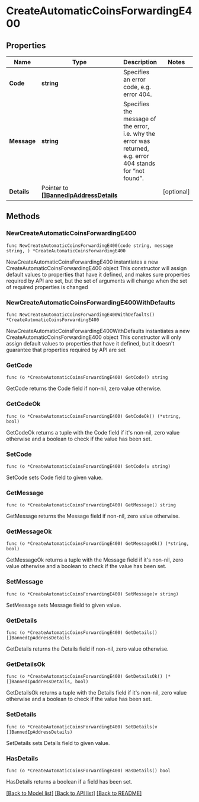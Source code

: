 # CreateAutomaticCoinsForwardingE400

## Properties

Name | Type | Description | Notes
------------ | ------------- | ------------- | -------------
**Code** | **string** | Specifies an error code, e.g. error 404. | 
**Message** | **string** | Specifies the message of the error, i.e. why the error was returned, e.g. error 404 stands for “not found”. | 
**Details** | Pointer to [**[]BannedIpAddressDetails**](BannedIpAddressDetails.md) |  | [optional] 

## Methods

### NewCreateAutomaticCoinsForwardingE400

`func NewCreateAutomaticCoinsForwardingE400(code string, message string, ) *CreateAutomaticCoinsForwardingE400`

NewCreateAutomaticCoinsForwardingE400 instantiates a new CreateAutomaticCoinsForwardingE400 object
This constructor will assign default values to properties that have it defined,
and makes sure properties required by API are set, but the set of arguments
will change when the set of required properties is changed

### NewCreateAutomaticCoinsForwardingE400WithDefaults

`func NewCreateAutomaticCoinsForwardingE400WithDefaults() *CreateAutomaticCoinsForwardingE400`

NewCreateAutomaticCoinsForwardingE400WithDefaults instantiates a new CreateAutomaticCoinsForwardingE400 object
This constructor will only assign default values to properties that have it defined,
but it doesn't guarantee that properties required by API are set

### GetCode

`func (o *CreateAutomaticCoinsForwardingE400) GetCode() string`

GetCode returns the Code field if non-nil, zero value otherwise.

### GetCodeOk

`func (o *CreateAutomaticCoinsForwardingE400) GetCodeOk() (*string, bool)`

GetCodeOk returns a tuple with the Code field if it's non-nil, zero value otherwise
and a boolean to check if the value has been set.

### SetCode

`func (o *CreateAutomaticCoinsForwardingE400) SetCode(v string)`

SetCode sets Code field to given value.


### GetMessage

`func (o *CreateAutomaticCoinsForwardingE400) GetMessage() string`

GetMessage returns the Message field if non-nil, zero value otherwise.

### GetMessageOk

`func (o *CreateAutomaticCoinsForwardingE400) GetMessageOk() (*string, bool)`

GetMessageOk returns a tuple with the Message field if it's non-nil, zero value otherwise
and a boolean to check if the value has been set.

### SetMessage

`func (o *CreateAutomaticCoinsForwardingE400) SetMessage(v string)`

SetMessage sets Message field to given value.


### GetDetails

`func (o *CreateAutomaticCoinsForwardingE400) GetDetails() []BannedIpAddressDetails`

GetDetails returns the Details field if non-nil, zero value otherwise.

### GetDetailsOk

`func (o *CreateAutomaticCoinsForwardingE400) GetDetailsOk() (*[]BannedIpAddressDetails, bool)`

GetDetailsOk returns a tuple with the Details field if it's non-nil, zero value otherwise
and a boolean to check if the value has been set.

### SetDetails

`func (o *CreateAutomaticCoinsForwardingE400) SetDetails(v []BannedIpAddressDetails)`

SetDetails sets Details field to given value.

### HasDetails

`func (o *CreateAutomaticCoinsForwardingE400) HasDetails() bool`

HasDetails returns a boolean if a field has been set.


[[Back to Model list]](../README.md#documentation-for-models) [[Back to API list]](../README.md#documentation-for-api-endpoints) [[Back to README]](../README.md)


